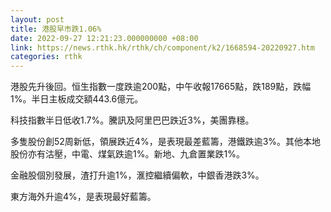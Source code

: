 ```yaml
---
layout: post
title: 港股早市跌1.06%
date: 2022-09-27 12:21:23.000000000 +08:00
link: https://news.rthk.hk/rthk/ch/component/k2/1668594-20220927.htm
categories: rthk
---
```


港股先升後回。恒生指數一度跌逾200點，中午收報17665點，跌189點，跌幅1%。半日主板成交額443.6億元。

科技指數半日低收1.7%。騰訊及阿里巴巴跌近3%，美團靠穩。

多隻股份創52周新低，領展跌近4%，是表現最差藍籌，港鐵跌逾3%。其他本地股份亦有沽壓，中電、煤氣跌逾1%。新地、九倉置業跌1%。

金融股個別發展，渣打升逾1%，滙控繼續偏軟，中銀香港跌3%。

東方海外升逾4%，是表現最好藍籌。
